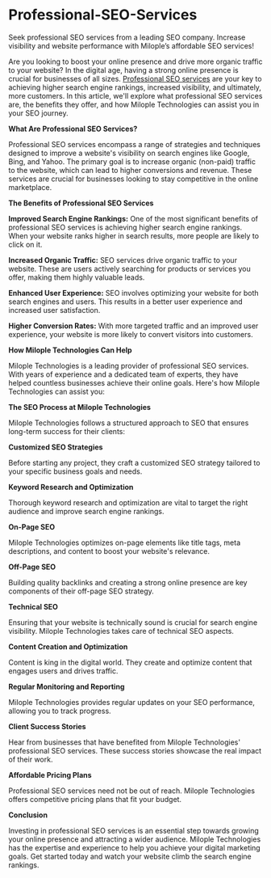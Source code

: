 # Professional-SEO-Services
Seek professional SEO services from a leading SEO company. Increase visibility and website performance with Milople’s affordable SEO services!

Are you looking to boost your online presence and drive more organic traffic to your website? In the digital age, having a strong online presence is crucial for businesses of all sizes. [Professional SEO services](https://www.milople.com/seo-services.html) are your key to achieving higher search engine rankings, increased visibility, and ultimately, more customers. In this article, we'll explore what professional SEO services are, the benefits they offer, and how Milople Technologies can assist you in your SEO journey.

**What Are Professional SEO Services?**

Professional SEO services encompass a range of strategies and techniques designed to improve a website's visibility on search engines like Google, Bing, and Yahoo. The primary goal is to increase organic (non-paid) traffic to the website, which can lead to higher conversions and revenue. These services are crucial for businesses looking to stay competitive in the online marketplace.

**The Benefits of Professional SEO Services**

**Improved Search Engine Rankings:** One of the most significant benefits of professional SEO services is achieving higher search engine rankings. When your website ranks higher in search results, more people are likely to click on it.

**Increased Organic Traffic:** SEO services drive organic traffic to your website. These are users actively searching for products or services you offer, making them highly valuable leads.

**Enhanced User Experience:** SEO involves optimizing your website for both search engines and users. This results in a better user experience and increased user satisfaction.

**Higher Conversion Rates:** With more targeted traffic and an improved user experience, your website is more likely to convert visitors into customers.

**How Milople Technologies Can Help**

Milople Technologies is a leading provider of professional SEO services. With years of experience and a dedicated team of experts, they have helped countless businesses achieve their online goals. Here's how Milople Technologies can assist you:

**The SEO Process at Milople Technologies**

Milople Technologies follows a structured approach to SEO that ensures long-term success for their clients:

**Customized SEO Strategies**

Before starting any project, they craft a customized SEO strategy tailored to your specific business goals and needs.

**Keyword Research and Optimization**

Thorough keyword research and optimization are vital to target the right audience and improve search engine rankings.

**On-Page SEO**

Milople Technologies optimizes on-page elements like title tags, meta descriptions, and content to boost your website's relevance.

**Off-Page SEO**

Building quality backlinks and creating a strong online presence are key components of their off-page SEO strategy.

**Technical SEO**

Ensuring that your website is technically sound is crucial for search engine visibility. Milople Technologies takes care of technical SEO aspects.

**Content Creation and Optimization**

Content is king in the digital world. They create and optimize content that engages users and drives traffic.

**Regular Monitoring and Reporting**

Milople Technologies provides regular updates on your SEO performance, allowing you to track progress.

**Client Success Stories**

Hear from businesses that have benefited from Milople Technologies' professional SEO services. These success stories showcase the real impact of their work.

**Affordable Pricing Plans**

Professional SEO services need not be out of reach. Milople Technologies offers competitive pricing plans that fit your budget.

**Conclusion**

Investing in professional SEO services is an essential step towards growing your online presence and attracting a wider audience. Milople Technologies has the expertise and experience to help you achieve your digital marketing goals. Get started today and watch your website climb the search engine rankings.
